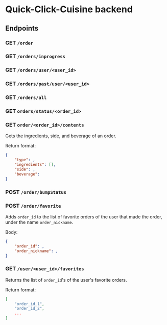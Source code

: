 # Quick-Click-Cuisine backend

## Endpoints

### GET `/order`

### GET `/orders/inprogress`

### GET `/orders/user/<user_id>`

### GET `/orders/past/user/<user_id>`

### GET `/orders/all`

### GET `orders/status/<order_id>`

### GET `order/<order_id>/contents`

Gets the ingredients, side, and beverage of an order.

Return format:
```json
{
    "type": ,
    "ingredients": [],
    "side": ,
    "beverage": 
}
```

### POST `/order/bumpStatus`

### POST `/order/favorite`

Adds `order_id` to the list of favorite orders of the user that made the order, under the name `order_nickname`.

Body:
```json
{
    "order_id": ,
    "order_nickname": ,
}
```

### GET `/user/<user_id>/favorites`

Returns the list of `order_id`'s of the user's favorite orders.

Return format:
```json
[
    "order_id_1",
    "order_id_2",
    ...
]
```